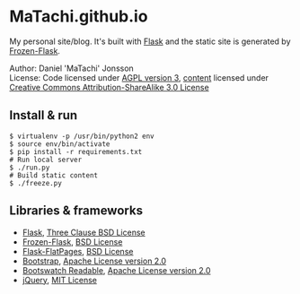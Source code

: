 # MaTachi.github.io

My personal site/blog. It's built with [Flask](http://flask.pocoo.org/) and the
static site is generated by
[Frozen-Flask](http://pythonhosted.org/Frozen-Flask/).

Author: Daniel 'MaTachi' Jonsson  
License: Code licensed under [AGPL version 3](LICENSE), [content](src/pages/)
licensed under [Creative Commons Attribution-ShareAlike 3.0
License](https://creativecommons.org/licenses/by-sa/3.0/)

## Install & run

    $ virtualenv -p /usr/bin/python2 env
    $ source env/bin/activate
    $ pip install -r requirements.txt
    # Run local server
    $ ./run.py
    # Build static content
    $ ./freeze.py

## Libraries & frameworks

* [Flask](http://flask.pocoo.org/), [Three Clause BSD
  License](http://flask.pocoo.org/docs/license/)
* [Frozen-Flask](http://pythonhosted.org/Frozen-Flask/), [BSD
  License](https://github.com/SimonSapin/Frozen-Flask/blob/master/LICENSE)
* [Flask-FlatPages](http://pythonhosted.org/Flask-FlatPages/), [BSD
  License](https://github.com/SimonSapin/Flask-FlatPages/blob/master/LICENSE)
* [Bootstrap](http://getbootstrap.com/), [Apache License version
  2.0](https://github.com/twbs/bootstrap/blob/master/LICENSE)
* [Bootswatch Readable](http://bootswatch.com/readable/), [Apache License
  version 2.0](https://github.com/thomaspark/bootswatch/blob/gh-pages/LICENSE)
* [jQuery](http://jquery.com/), [MIT
  License](https://github.com/jquery/jquery/blob/master/MIT-LICENSE.txt)
